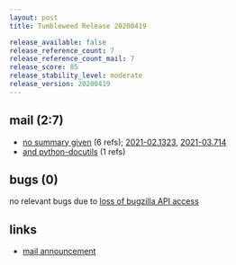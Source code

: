 ```yaml
---
layout: post
title: Tumbleweed Release 20200419

release_available: false
release_reference_count: 7
release_reference_count_mail: 7
release_score: 85
release_stability_level: moderate
release_version: 20200419
---
```


## mail (2:7)

- [no summary given](https://github.com/boombatower/tumbleweed-review/issues/10) (6 refs); [2021-02.1323](https://github.com/boombatower/tumbleweed-review/issues/10), [2021-03.714](https://github.com/boombatower/tumbleweed-review/issues/10)
- [and python-docutils](https://lists.opensuse.org/opensuse-factory/2020-04/msg00365.html) (1 refs)

## bugs (0)

<!--more-->

no relevant bugs due to [loss of bugzilla API access](https://bugzilla.opensuse.org/show_bug.cgi?id=1157722)



## links

- [mail announcement](https://github.com/boombatower/tumbleweed-review/issues/10)
